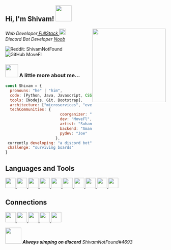 <h2> Hi, I'm Shivam! <img src="https://cdn.discordapp.com/emojis/936816331213377609.gif?v=1&size=100" width="50"></h2>
<img align='right' src="https://media.discordapp.net/attachments/936820146415239220/936932757177794620/ezgif.com-gif-maker_1.gif" width="230">
<p><em>Web Developer<a href="https://codepen.io/trending"> FullStack </a><img src="https://cdn.discordapp.com/emojis/936816417284694047.gif?v=1&size=100" width="20"></br>Discord Bot Developer <a href="https://discord.com/developers/docs">Noob</a><img src="https://cdn.discordapp.com/emojis/936816496422846555.gif?v=1&size=40" width="15"> 
</em></p>

![Reddit: ShivamNotFound](https://img.shields.io/reddit/user-karma/combined/ShivamNotFound?style=social)
![GitHub MoveFl](https://img.shields.io/github/followers/MoveFl?label=follow&style=social)


### <img src="https://cdn.discordapp.com/emojis/936831962784616481.png?v=1&size=100" width="40"> A little more about me...  

```javascript
const Shivam = {
  pronouns: "he" | "him",
  code: [Python, Java, Javascript, CSS, HTML]
  tools: [Nodejs, Git, Bootstrap],
  architecture: ["microservices", "event-driven", "idle and lazy dev"],
  techCommunities: {
                        coorganizer: "FlareBit",
                        dev: "MoveFl",
                        artist: "SuhanDrawsStuff"
                        backend: "Aman"
                        pydev: "Joe"
                      },
 currently developing: "a discord bot"                     
 challenge: "surviving boards"
}
```
<h2> Languages and Tools</h2>
<a href= https://github.com/?tab=repositories&q=&type=&language=html&sort= > <img width ='32px' src ='https://raw.githubusercontent.com/rahulbanerjee26/githubAboutMeGenerator/main/icons/html.svg'> </a>
<a href= https://github.com/?tab=repositories&q=&type=&language=css&sort= > <img width ='32px' src ='https://raw.githubusercontent.com/rahulbanerjee26/githubAboutMeGenerator/main/icons/css.svg'> </a>
<a href= https://github.com/?tab=repositories&q=&type=&language=javascript&sort= > <img width ='32px' src ='https://raw.githubusercontent.com/rahulbanerjee26/githubAboutMeGenerator/main/icons/javascript.svg'> </a>
<a href= https://github.com/?tab=repositories&q=&type=&language=java&sort= > <img width ='32px' src ='https://raw.githubusercontent.com/rahulbanerjee26/githubAboutMeGenerator/main/icons/java.svg'> </a>
<a href= https://github.com/?tab=repositories&q=&type=&language=python&sort= > <img width ='32px' src ='https://raw.githubusercontent.com/rahulbanerjee26/githubAboutMeGenerator/main/icons/python.svg'> </a>
<a href= https://github.com/?tab=repositories&q=&type=&language=nodejs&sort= > <img width ='32px' src ='https://raw.githubusercontent.com/rahulbanerjee26/githubAboutMeGenerator/main/icons/nodejs.svg'> </a>
<a href= https://github.com/?tab=repositories&q=&type=&language=git&sort= > <img width ='32px' src ='https://raw.githubusercontent.com/rahulbanerjee26/githubAboutMeGenerator/main/icons/git.svg'> </a>
<a href= https://github.com/?tab=repositories&q=&type=&language=bootstrap&sort= > <img width ='32px' src ='https://raw.githubusercontent.com/rahulbanerjee26/githubAboutMeGenerator/main/icons/bootstrap.svg'> </a>
<a href= https://github.com/?tab=repositories&q=&type=&language=firebase&sort= > <img width ='32px' src ='https://raw.githubusercontent.com/rahulbanerjee26/githubAboutMeGenerator/main/icons/firebase.svg'> </a>
<a href= https://github.com/?tab=repositories&q=&type=&language=mongodb&sort= > <img width ='32px' src ='https://raw.githubusercontent.com/rahulbanerjee26/githubAboutMeGenerator/main/icons/mongodb.svg'> </a>

<h2> Connections </h2>
<a href=https://discord.gg/BEnmBrgzTF=repositories&q=&type=&language=discord&sort= > <img width ='32px' src ='https://raw.githubusercontent.com/rahulbanerjee26/githubAboutMeGenerator/main/icons/discord.svg'> </a>
<a href= https://twitter.com/ShivamNotFound=repositories&q=&type=&language=twitter&sort= > <img width ='32px' src ='https://raw.githubusercontent.com/rahulbanerjee26/githubAboutMeGenerator/main/icons/twitter.svg'> </a>
<a href= https://www.reddit.com/user/ShivamNotFound/=repositories&q=&type=&language=reddit&sort= > <img width ='32px' src ='https://raw.githubusercontent.com/rahulbanerjee26/githubAboutMeGenerator/main/icons/reddit.svg'> </a>
<a href= https://open.spotify.com/user/316ouqotcgwx24kg7v4oacp43ula=repositories&q=&type=&language=spotify&sort= > <img width ='32px' src ='https://raw.githubusercontent.com/rahulbanerjee26/githubAboutMeGenerator/main/icons/spotify.svg'> </a>
<a href= https://www.youtube.com/channel/UCgHhlHFSqtKElS704DddLpg=repositories&q=&type=&language=youtube&sort= > <img width ='32px' src ='https://raw.githubusercontent.com/rahulbanerjee26/githubAboutMeGenerator/main/icons/youtube.svg'> </a>


<img src="https://cdn.discordapp.com/emojis/936818939193864232.gif?v=1&size=100" width="50"> <em><b>Always simping on discord</b> ShivamNotFound#4693</em>


